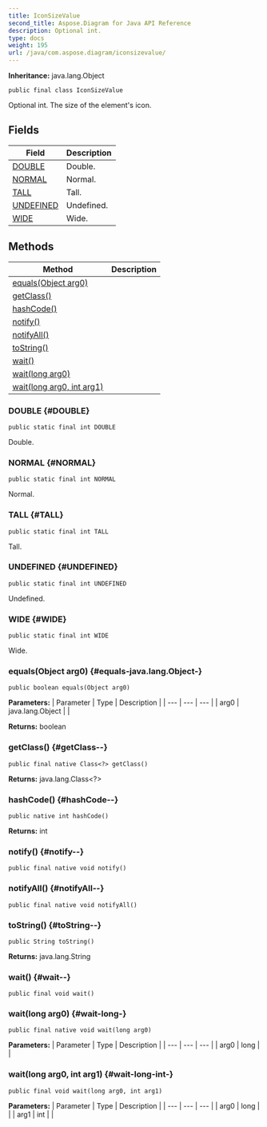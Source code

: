 ```yaml
---
title: IconSizeValue
second_title: Aspose.Diagram for Java API Reference
description: Optional int.
type: docs
weight: 195
url: /java/com.aspose.diagram/iconsizevalue/
---
```


**Inheritance:**
java.lang.Object
```
public final class IconSizeValue
```

Optional int. The size of the element's icon.
## Fields

| Field | Description |
| --- | --- |
| [DOUBLE](#DOUBLE) | Double. |
| [NORMAL](#NORMAL) | Normal. |
| [TALL](#TALL) | Tall. |
| [UNDEFINED](#UNDEFINED) | Undefined. |
| [WIDE](#WIDE) | Wide. |
## Methods

| Method | Description |
| --- | --- |
| [equals(Object arg0)](#equals-java.lang.Object-) |  |
| [getClass()](#getClass--) |  |
| [hashCode()](#hashCode--) |  |
| [notify()](#notify--) |  |
| [notifyAll()](#notifyAll--) |  |
| [toString()](#toString--) |  |
| [wait()](#wait--) |  |
| [wait(long arg0)](#wait-long-) |  |
| [wait(long arg0, int arg1)](#wait-long-int-) |  |
### DOUBLE {#DOUBLE}
```
public static final int DOUBLE
```


Double.

### NORMAL {#NORMAL}
```
public static final int NORMAL
```


Normal.

### TALL {#TALL}
```
public static final int TALL
```


Tall.

### UNDEFINED {#UNDEFINED}
```
public static final int UNDEFINED
```


Undefined.

### WIDE {#WIDE}
```
public static final int WIDE
```


Wide.

### equals(Object arg0) {#equals-java.lang.Object-}
```
public boolean equals(Object arg0)
```




**Parameters:**
| Parameter | Type | Description |
| --- | --- | --- |
| arg0 | java.lang.Object |  |

**Returns:**
boolean
### getClass() {#getClass--}
```
public final native Class<?> getClass()
```




**Returns:**
java.lang.Class<?>
### hashCode() {#hashCode--}
```
public native int hashCode()
```




**Returns:**
int
### notify() {#notify--}
```
public final native void notify()
```




### notifyAll() {#notifyAll--}
```
public final native void notifyAll()
```




### toString() {#toString--}
```
public String toString()
```




**Returns:**
java.lang.String
### wait() {#wait--}
```
public final void wait()
```




### wait(long arg0) {#wait-long-}
```
public final native void wait(long arg0)
```




**Parameters:**
| Parameter | Type | Description |
| --- | --- | --- |
| arg0 | long |  |

### wait(long arg0, int arg1) {#wait-long-int-}
```
public final void wait(long arg0, int arg1)
```




**Parameters:**
| Parameter | Type | Description |
| --- | --- | --- |
| arg0 | long |  |
| arg1 | int |  |

